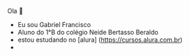 Ola 👋
- Eu sou Gabriel Francisco
- Aluno do 1°B do colégio Neide Bertasso Beraldo
- estou estudando no [alura] (https://cursos.alura.com.br)
- 
<!--
**Gabriel-francisco2/Gabriel-francisco2** is a ✨ _special_ ✨ repository because its `README.md` (this file) appears on your GitHub profile.
